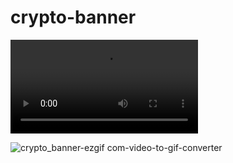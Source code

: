 # crypto-banner

<video loop src="movie.mp4"> video </video> 

![crypto_banner-ezgif com-video-to-gif-converter](https://github.com/StanCosmin28/crypto-banner/assets/94742249/aca9fd8c-75aa-4fea-bec3-71e55a1a7dd7)

